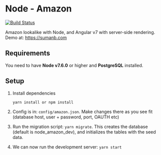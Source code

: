 # Node - Amazon
[![Build Status](https://travis-ci.org/sumanbh/node-amazon.svg?branch=master)](https://travis-ci.org/sumanbh/node-amazon)

Amazon lookalike with Node, and Angular v7 with server-side rendering. Demo at: https://sumanb.com

## Requirements
You need to have **Node v7.6.0** or higher and **PostgreSQL** installed.

## Setup
1. Install dependencies
    ```
    yarn install or npm install
    ```
    
2. Config is in: ``config/amazon.json``. Make changes there as you see fit (database host, user + password, port, OAUTH etc)
    
3. Run the migration script: ``yarn migrate``. This creates the database (default is node_amazon_dev), and initializes the tables with the seed data.

4. We can now run the development server: ```yarn start```
